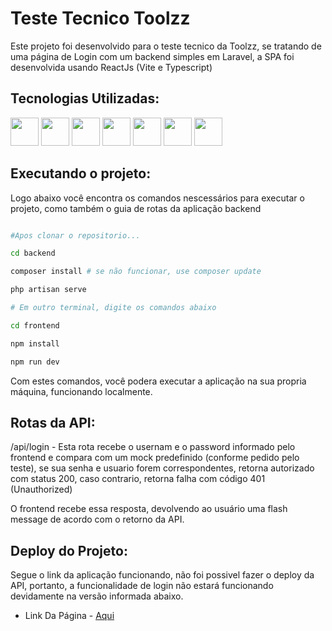 # Teste Tecnico Toolzz

<p stylee="text-align: center; font-size: 14px">Este projeto foi desenvolvido para o teste tecnico da Toolzz, se tratando de uma página de Login com um backend simples em Laravel, a SPA foi desenvolvida usando ReactJs (Vite e Typescript)
</p>

<h2>Tecnologias Utilizadas:</h2>

<div style="display: inline-block">
<img width="45" height="45" src="https://cdn.jsdelivr.net/gh/devicons/devicon@latest/icons/html5/html5-original.svg" />
<img width="45" height="45" src="https://cdn.jsdelivr.net/gh/devicons/devicon@latest/icons/css3/css3-original.svg" />
<img width="45" height="45" src="https://cdn.jsdelivr.net/gh/devicons/devicon@latest/icons/sass/sass-original.svg" />
<img width="45" height="45" src="https://cdn.jsdelivr.net/gh/devicons/devicon@latest/icons/javascript/javascript-original.svg" />        
<img width="45" height="45" src="https://cdn.jsdelivr.net/gh/devicons/devicon@latest/icons/react/react-original.svg" />
<img width="45" height="45" src="https://cdn.jsdelivr.net/gh/devicons/devicon@latest/icons/laravel/laravel-original.svg" />
<img width="45" height="45" src="https://cdn.jsdelivr.net/gh/devicons/devicon@latest/icons/php/php-original.svg" />
</div>

<h2>Executando o projeto:</h2>

<p stylee="text-align: center; font-size: 14px">Logo abaixo você encontra os comandos nescessários para executar o projeto, como também o guia de rotas da aplicação backend</p>

```bash

#Apos clonar o repositorio...

cd backend

composer install # se não funcionar, use composer update

php artisan serve

# Em outro terminal, digite os comandos abaixo

cd frontend

npm install

npm run dev

```

<p stylee="text-align: center; font-size: 14px">Com estes comandos, você podera executar a aplicação na sua propria máquina, funcionando localmente.</p>

<h2>Rotas da API:</h2>

<p stylee="text-align: center; font-size: 14px">/api/login - Esta rota recebe o usernam e o password informado pelo frontend e compara com um mock predefinido (conforme pedido pelo teste), se sua senha e usuario forem correspondentes, retorna autorizado com status 200, caso contrario, retorna falha com código 401 (Unauthorized)</p>

<p stylee="text-align: center; font-size: 14px">O frontend recebe essa resposta, devolvendo ao usuário uma flash message de acordo com o retorno da API.</p>


<h2>Deploy do Projeto:</h2>

<p stylee="text-align: center; font-size: 14px">Segue o link da aplicação funcionando, não foi possivel fazer o deploy da API, portanto, a funcionalidade de login não estará funcionando devidamente na versão informada abaixo.</p>

-  Link Da Página - [Aqui](https://toolzz-teste-tecnico.vercel.app)